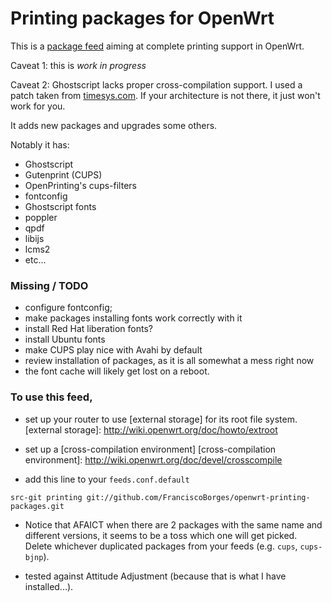 # Printing packages for OpenWrt

This is a [package feed] aiming at complete printing support in OpenWrt.

[package feed]: http://wiki.openwrt.org/doc/devel/feeds

Caveat 1: this is *work in progress*

Caveat 2: Ghostscript lacks proper cross-compilation support. I used a
patch taken from [timesys.com]. If your architecture is not there, it
just won't work for you.

[timesys.com]: http://repository.timesys.com/buildsources/g/ghostscript/

It adds new packages and upgrades some others.

Notably it has:
- Ghostscript
- Gutenprint (CUPS)
- OpenPrinting's cups-filters
- fontconfig
- Ghostscript fonts
- poppler
- qpdf
- libijs
- lcms2
- etc...

### Missing / TODO

- configure fontconfig;
- make packages installing fonts work correctly with it
- install Red Hat liberation fonts?
- install Ubuntu fonts
- make CUPS play nice with Avahi by default
- review installation of packages, as it is all somewhat a mess right now
- the font cache will likely get lost on a reboot.

### To use this feed,

- set up your router to use [external storage] for its root file system.
[external storage]: http://wiki.openwrt.org/doc/howto/extroot

- set up a [cross-compilation environment]
[cross-compilation environment]: http://wiki.openwrt.org/doc/devel/crosscompile

- add this line to your `feeds.conf.default`

```
src-git printing git://github.com/FranciscoBorges/openwrt-printing-packages.git
```
- Notice that AFAICT when there are 2 packages with the same name and different versions, it seems to be a toss which one will get picked. Delete whichever duplicated packages from your feeds (e.g. ```cups```, ```cups-bjnp```).

- tested against Attitude Adjustment (because that is what I have installed...).
